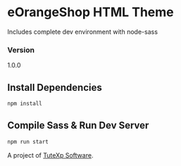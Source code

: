 # eOrangeShop HTML Theme

Includes complete dev environment with node-sass

### Version

1.0.0

## Install Dependencies

```bash
npm install
```

## Compile Sass & Run Dev Server

```bash
npm run start
```

A project of [TuteXp Software](https://www.tutexp.com/).
